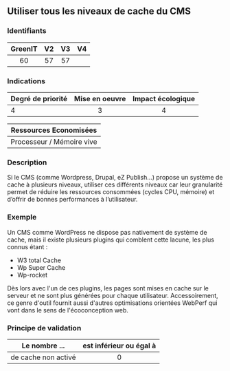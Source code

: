 ## Utiliser tous les niveaux de cache du CMS

### Identifiants

| GreenIT |  V2  |  V3  |  V4  |
|:-------:|:----:|:----:|:----:|
|   60   | 57  | 57  |      |

### Indications

| Degré de priorité |      Mise en oeuvre       |  Impact écologique    |
|-------------------|:-------------------------:|:---------------------:|
| 4 | 3 | 4 |

|Ressources Economisées                                      |
|:----------------------------------------------------------:|
|  Processeur / Mémoire vive  |

### Description

Si le CMS (comme Wordpress, Drupal, eZ Publish...) propose un système de cache à plusieurs niveaux, utiliser ces différents niveaux car leur granularité permet de réduire les ressources consommées (cycles CPU, mémoire) et d’offrir de bonnes performances à l’utilisateur.

### Exemple

Un CMS comme WordPress ne dispose pas nativement de système de cache, mais il existe plusieurs plugins qui comblent cette lacune, les plus connus étant :

- W3 total Cache
- Wp Super Cache
- Wp-rocket

Dès lors avec l'un de ces plugins, les pages sont mises en cache sur le serveur et ne sont plus générées pour chaque utilisateur. Accessoirement, ce genre d'outil fournit aussi d'autres optimisations orientées WebPerf qui vont dans le sens de l'écoconception web.


### Principe de validation

| Le nombre ...     | est inférieur ou égal à   |  
|-------------------|:-------------------------:|
|  de cache non activé |  0 |
